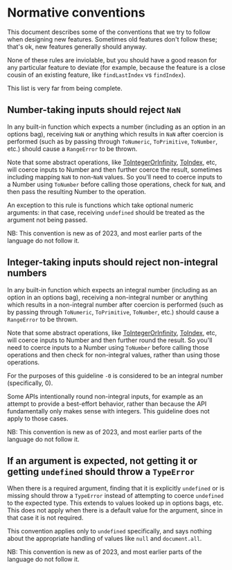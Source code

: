 # Normative conventions

This document describes some of the conventions that we try to follow when designing new features. Sometimes old features don't follow these; that's ok, new features generally should anyway.

None of these rules are inviolable, but you should have a good reason for any particular feature to deviate (for example, because the feature is a close cousin of an existing feature, like `findLastIndex` vs `findIndex`).

This list is very far from being complete.

## Number-taking inputs should reject `NaN`

In any built-in function which expects a number (including as an option in an options bag), receiving `NaN` or anything which results in `NaN` after coercion is performed (such as by passing through `ToNumeric`, `ToPrimitive`, `ToNumber`, etc.) should cause a `RangeError` to be thrown.

Note that some abstract operations, like [ToIntegerOrInfinity](https://tc39.es/ecma262/multipage/abstract-operations.html#sec-tointegerorinfinity), [ToIndex](https://tc39.es/ecma262/multipage/abstract-operations.html#sec-toindex), etc, will coerce inputs to Number and then further coerce the result, sometimes including mapping `NaN` to non-`NaN` values. So you'll need to coerce inputs to a Number using `ToNumber` before calling those operations, check for `NaN`, and then pass the resulting Number to the operation.

An exception to this rule is functions which take optional numeric arguments: in that case, receiving `undefined` should be treated as the argument not being passed.

NB: This convention is new as of 2023, and most earlier parts of the language do not follow it.

## Integer-taking inputs should reject non-integral numbers

In any built-in function which expects an integral number (including as an option in an options bag), receiving a non-integral number or anything which results in a non-integral number after coercion is performed (such as by passing through `ToNumeric`, `ToPrimitive`, `ToNumber`, etc.) should cause a `RangeError` to be thrown.

Note that some abstract operations, like [ToIntegerOrInfinity](https://tc39.es/ecma262/multipage/abstract-operations.html#sec-tointegerorinfinity), [ToIndex](https://tc39.es/ecma262/multipage/abstract-operations.html#sec-toindex), etc, will coerce inputs to Number and then further round the result. So you'll need to coerce inputs to a Number using `ToNumber` before calling those operations and then check for non-integral values, rather than using those operations.

For the purposes of this guideline `-0` is considered to be an integral number (specifically, 0).

Some APIs intentionally round non-integral inputs, for example as an attempt to provide a best-effort behavior, rather than because the API fundamentally only makes sense with integers. This guideline does not apply to those cases.

NB: This convention is new as of 2023, and most earlier parts of the language do not follow it.

## If an argument is expected, not getting it or getting `undefined` should throw a `TypeError`

When there is a required argument, finding that it is explicitly `undefined` or is missing should throw a `TypeError` instead of attempting to coerce `undefined` to the expected type. This extends to values looked up in options bags, etc. This does not apply when there is a default value for the argument, since in that case it is not required.

This convention applies only to `undefined` specifically, and says nothing about the appropriate handling of values like `null` and `document.all`.

NB: This convention is new as of 2023, and most earlier parts of the language do not follow it.
